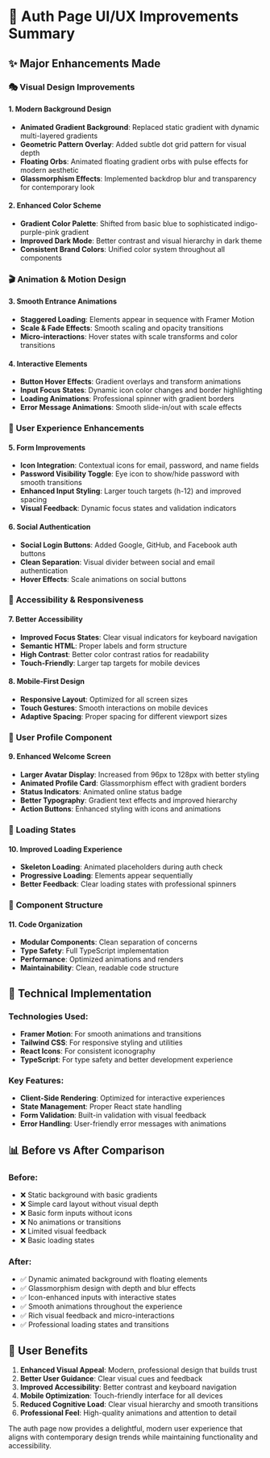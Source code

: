 # 🎨 Auth Page UI/UX Improvements Summary

## ✨ Major Enhancements Made

### 🎭 **Visual Design Improvements**

#### 1. **Modern Background Design**
- **Animated Gradient Background**: Replaced static gradient with dynamic multi-layered gradients
- **Geometric Pattern Overlay**: Added subtle dot grid pattern for visual depth
- **Floating Orbs**: Animated floating gradient orbs with pulse effects for modern aesthetic
- **Glassmorphism Effects**: Implemented backdrop blur and transparency for contemporary look

#### 2. **Enhanced Color Scheme**
- **Gradient Color Palette**: Shifted from basic blue to sophisticated indigo-purple-pink gradient
- **Improved Dark Mode**: Better contrast and visual hierarchy in dark theme
- **Consistent Brand Colors**: Unified color system throughout all components

### 🎬 **Animation & Motion Design**

#### 3. **Smooth Entrance Animations**
- **Staggered Loading**: Elements appear in sequence with Framer Motion
- **Scale & Fade Effects**: Smooth scaling and opacity transitions
- **Micro-interactions**: Hover states with scale transforms and color transitions

#### 4. **Interactive Elements**
- **Button Hover Effects**: Gradient overlays and transform animations
- **Input Focus States**: Dynamic icon color changes and border highlighting
- **Loading Animations**: Professional spinner with gradient borders
- **Error Message Animations**: Smooth slide-in/out with scale effects

### 🔧 **User Experience Enhancements**

#### 5. **Form Improvements**
- **Icon Integration**: Contextual icons for email, password, and name fields
- **Password Visibility Toggle**: Eye icon to show/hide password with smooth transitions
- **Enhanced Input Styling**: Larger touch targets (h-12) and improved spacing
- **Visual Feedback**: Dynamic focus states and validation indicators

#### 6. **Social Authentication**
- **Social Login Buttons**: Added Google, GitHub, and Facebook auth buttons
- **Clean Separation**: Visual divider between social and email authentication
- **Hover Effects**: Scale animations on social buttons

### 📱 **Accessibility & Responsiveness**

#### 7. **Better Accessibility**
- **Improved Focus States**: Clear visual indicators for keyboard navigation
- **Semantic HTML**: Proper labels and form structure
- **High Contrast**: Better color contrast ratios for readability
- **Touch-Friendly**: Larger tap targets for mobile devices

#### 8. **Mobile-First Design**
- **Responsive Layout**: Optimized for all screen sizes
- **Touch Gestures**: Smooth interactions on mobile devices
- **Adaptive Spacing**: Proper spacing for different viewport sizes

### 🎯 **User Profile Component**

#### 9. **Enhanced Welcome Screen**
- **Larger Avatar Display**: Increased from 96px to 128px with better styling
- **Animated Profile Card**: Glassmorphism effect with gradient borders
- **Status Indicators**: Animated online status badge
- **Better Typography**: Gradient text effects and improved hierarchy
- **Action Buttons**: Enhanced styling with icons and animations

### 🔄 **Loading States**

#### 10. **Improved Loading Experience**
- **Skeleton Loading**: Animated placeholders during auth check
- **Progressive Loading**: Elements appear sequentially
- **Better Feedback**: Clear loading states with professional spinners

### 🎨 **Component Structure**

#### 11. **Code Organization**
- **Modular Components**: Clean separation of concerns
- **Type Safety**: Full TypeScript implementation
- **Performance**: Optimized animations and renders
- **Maintainability**: Clean, readable code structure

## 🚀 **Technical Implementation**

### **Technologies Used:**
- **Framer Motion**: For smooth animations and transitions
- **Tailwind CSS**: For responsive styling and utilities
- **React Icons**: For consistent iconography
- **TypeScript**: For type safety and better development experience

### **Key Features:**
- **Client-Side Rendering**: Optimized for interactive experiences
- **State Management**: Proper React state handling
- **Form Validation**: Built-in validation with visual feedback
- **Error Handling**: User-friendly error messages with animations

## 📊 **Before vs After Comparison**

### **Before:**
- ❌ Static background with basic gradients
- ❌ Simple card layout without visual depth
- ❌ Basic form inputs without icons
- ❌ No animations or transitions
- ❌ Limited visual feedback
- ❌ Basic loading states

### **After:**
- ✅ Dynamic animated background with floating elements
- ✅ Glassmorphism design with depth and blur effects
- ✅ Icon-enhanced inputs with interactive states
- ✅ Smooth animations throughout the experience
- ✅ Rich visual feedback and micro-interactions
- ✅ Professional loading states and transitions

## 🎯 **User Benefits**

1. **Enhanced Visual Appeal**: Modern, professional design that builds trust
2. **Better User Guidance**: Clear visual cues and feedback
3. **Improved Accessibility**: Better contrast and keyboard navigation
4. **Mobile Optimization**: Touch-friendly interface for all devices
5. **Reduced Cognitive Load**: Clear visual hierarchy and smooth transitions
6. **Professional Feel**: High-quality animations and attention to detail

The auth page now provides a delightful, modern user experience that aligns with contemporary design trends while maintaining functionality and accessibility.
